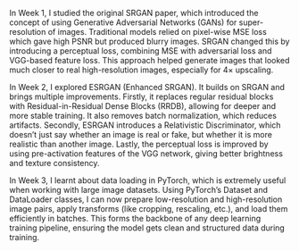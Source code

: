 In Week 1, I studied the original SRGAN paper, which introduced the concept of using Generative Adversarial Networks (GANs) for super-resolution of images. Traditional models relied on pixel-wise MSE loss which gave high PSNR but produced blurry images. SRGAN changed this by introducing a perceptual loss, combining MSE with adversarial loss and VGG-based feature loss. This approach helped generate images that looked much closer to real high-resolution images, especially for 4× upscaling.

In Week 2, I explored ESRGAN (Enhanced SRGAN). It builds on SRGAN and brings multiple improvements. Firstly, it replaces regular residual blocks with Residual-in-Residual Dense Blocks (RRDB), allowing for deeper and more stable training. It also removes batch normalization, which reduces artifacts. Secondly, ESRGAN introduces a Relativistic Discriminator, which doesn’t just say whether an image is real or fake, but whether it is more realistic than another image. Lastly, the perceptual loss is improved by using pre-activation features of the VGG network, giving better brightness and texture consistency.

In Week 3, I learnt about data loading in PyTorch, which is extremely useful when working with large image datasets. Using PyTorch’s Dataset and DataLoader classes, I can now prepare low-resolution and high-resolution image pairs, apply transforms (like cropping, rescaling, etc.), and load them efficiently in batches. This forms the backbone of any deep learning training pipeline, ensuring the model gets clean and structured data during training.

